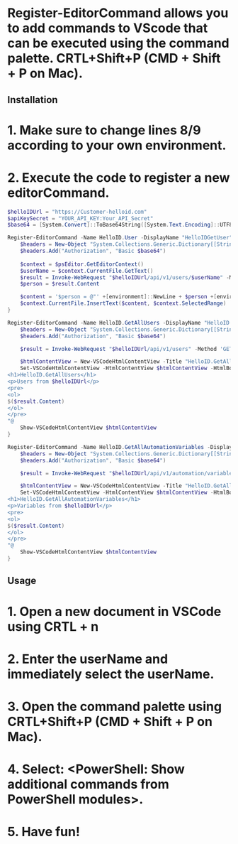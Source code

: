 # Register-EditorCommand allows you to add commands to VScode that can be executed using the command palette. CRTL+Shift+P (CMD + Shift + P on Mac). 

## Installation
# 1. Make sure to change lines 8/9 according to your own environment.
# 2. Execute the code to register a new editorCommand.

```powershell
$helloIDUrl = "https://Customer-helloid.com"
$apiKeySecret = "YOUR_API_KEY:Your_API_Secret"
$base64 = [System.Convert]::ToBase64String([System.Text.Encoding]::UTF8.GetBytes($apiKeySecret))

Register-EditorCommand -Name HelloID.User -DisplayName "HelloIDGetUser" -ScriptBlock {
    $headers = New-Object "System.Collections.Generic.Dictionary[[String],[String]]"
    $headers.Add("Authorization", "Basic $base64")
    
    $context = $psEditor.GetEditorContext()
    $userName = $context.CurrentFile.GetText()
    $result = Invoke-WebRequest "$helloIDUrl/api/v1/users/$userName" -Method 'GET' -Headers $headers
    $person = $result.Content

    $content = '$person = @"' +[environment]::NewLine + $person +[environment]::NewLine + '"@ | ConvertFrom-Json'
    $context.CurrentFile.InsertText($content, $context.SelectedRange)
}

Register-EditorCommand -Name HelloID.GetAllUsers -DisplayName "HelloID.GetAllUsers" -ScriptBlock {
    $headers = New-Object "System.Collections.Generic.Dictionary[[String],[String]]"
    $headers.Add("Authorization", "Basic $base64")

    $result = Invoke-WebRequest "$helloIDUrl/api/v1/users" -Method 'GET' -Headers $headers

    $htmlContentView = New-VSCodeHtmlContentView -Title "HelloID.GetAllUsers"
    Set-VSCodeHtmlContentView -HtmlContentView $htmlContentView -HtmlBodyContent @"
<h1>HelloID.GetAllUsers</h1>
<p>Users from $helloIDUrl</p>
<pre>
<ol>
$($result.Content)
</ol>
</pre>
"@
    Show-VSCodeHtmlContentView $htmlContentView
}

Register-EditorCommand -Name HelloID.GetAllAutomationVariables -DisplayName "HelloID.GetAllAutomationVariables" -ScriptBlock {
    $headers = New-Object "System.Collections.Generic.Dictionary[[String],[String]]"
    $headers.Add("Authorization", "Basic $base64")

    $result = Invoke-WebRequest "$helloIDUrl/api/v1/automation/variables" -Method 'GET' -Headers $headers

    $htmlContentView = New-VSCodeHtmlContentView -Title "HelloID.GetAllAutomationVariables"
    Set-VSCodeHtmlContentView -HtmlContentView $htmlContentView -HtmlBodyContent @"
<h1>HelloID.GetAllAutomationVariables</h1>
<p>Variables from $helloIDUrl</p>
<pre>
<ol>
$($result.Content)
</ol>
</pre>
"@
    Show-VSCodeHtmlContentView $htmlContentView
}
```

## Usage
# 1. Open a new document in VSCode using CRTL + n
# 2. Enter the userName and immediately select the userName.
# 3. Open the command palette using CRTL+Shift+P (CMD + Shift + P on Mac). 
# 4. Select: <PowerShell: Show additional commands from PowerShell modules>.
# 5. Have fun!
